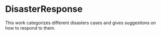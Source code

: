# DisasterResponse
This work categorizes different disasters cases and gives suggestions on how to respond to them.
